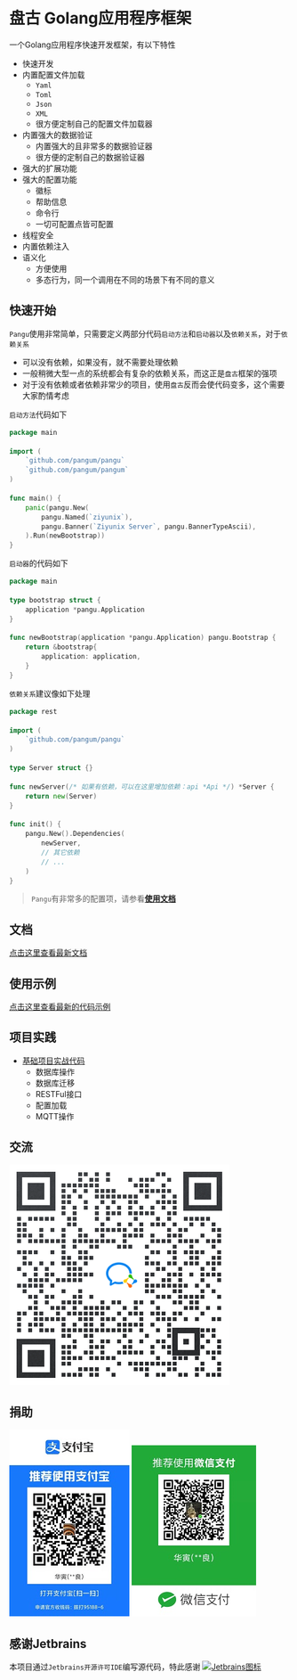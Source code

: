 # 盘古 Golang应用程序框架

一个Golang应用程序快速开发框架，有以下特性

- 快速开发
- 内置配置文件加载
    - `Yaml`
    - `Toml`
    - `Json`
    - `XML`
    - 很方便定制自己的配置文件加载器
- 内置强大的数据验证
    - 内置强大的且非常多的数据验证器
    - 很方便的定制自己的数据验证器
- 强大的扩展功能
- 强大的配置功能
    - 徽标
    - 帮助信息
    - 命令行
    - 一切可配置点皆可配置
- 线程安全
- 内置依赖注入
- 语义化
    - 方便使用
    - 多态行为，同一个调用在不同的场景下有不同的意义

## 快速开始

`Pangu`使用非常简单，只需要定义两部分代码`启动方法`和`启动器`以及`依赖关系`，对于`依赖关系`

- 可以没有依赖，如果没有，就不需要处理依赖
- 一般稍微大型一点的系统都会有复杂的依赖关系，而这正是`盘古`框架的强项
- 对于没有依赖或者依赖非常少的项目，使用`盘古`反而会使代码变多，这个需要大家酌情考虑

`启动方法`代码如下

```go
package main

import (
    `github.com/pangum/pangu`
    `github.com/pangum/pangum`
)

func main() {
    panic(pangu.New(
        pangu.Named(`ziyunix`),
        pangu.Banner(`Ziyunix Server`, pangu.BannerTypeAscii),
    ).Run(newBootstrap))
}
```

`启动器`的代码如下

```go
package main

type bootstrap struct {
    application *pangu.Application
}

func newBootstrap(application *pangu.Application) pangu.Bootstrap {
    return &bootstrap{
        application: application,
    }
}
```

`依赖关系`建议像如下处理

```go
package rest

import (
	`github.com/pangum/pangu`
)

type Server struct {}

func newServer(/* 如果有依赖，可以在这里增加依赖：api *Api */) *Server {
	return new(Server)
}

func init() {
	pangu.New().Dependencies(
		newServer,
		// 其它依赖
		// ...
	)
}
```

> `Pangu`有非常多的配置项，请参看[**使用文档**](https://pangu.pangum.tech)

## 文档

[点击这里查看最新文档](https://pangu.pangum.tech)

## 使用示例

[点击这里查看最新的代码示例](example)

## 项目实践

- [基础项目实战代码](https://github.com/pangum/example)
    - 数据库操作
    - 数据库迁移
    - RESTFul接口
    - 配置加载
    - MQTT操作

## 交流

![微信群](doc/.vuepress/public/communication/wxwork.jpg)

## 捐助

![支持宝](https://github.com/storezhang/donate/raw/master/alipay-small.jpg)
![微信](https://github.com/storezhang/donate/raw/master/weipay-small.jpg)

## 感谢Jetbrains
本项目通过`Jetbrains开源许可IDE`编写源代码，特此感谢
[![Jetbrains图标](https://resources.jetbrains.com/storage/products/company/brand/logos/jb_beam.png)](https://www.jetbrains.com/?from=pangum/pangu)
